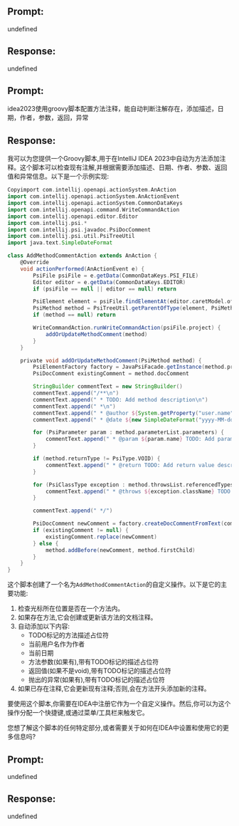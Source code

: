 ## Prompt:
undefined

## Response:
undefined

## Prompt:
idea2023使用groovy脚本配置方法注释，能自动判断注解存在，添加描述，日期，作者，参数，返回，异常

## Response:
我可以为您提供一个Groovy脚本,用于在IntelliJ IDEA 2023中自动为方法添加注释。这个脚本可以检查现有注解,并根据需要添加描述、日期、作者、参数、返回值和异常信息。以下是一个示例实现:

```groovy
Copyimport com.intellij.openapi.actionSystem.AnAction
import com.intellij.openapi.actionSystem.AnActionEvent
import com.intellij.openapi.actionSystem.CommonDataKeys
import com.intellij.openapi.command.WriteCommandAction
import com.intellij.openapi.editor.Editor
import com.intellij.psi.*
import com.intellij.psi.javadoc.PsiDocComment
import com.intellij.psi.util.PsiTreeUtil
import java.text.SimpleDateFormat

class AddMethodCommentAction extends AnAction {
    @Override
    void actionPerformed(AnActionEvent e) {
        PsiFile psiFile = e.getData(CommonDataKeys.PSI_FILE)
        Editor editor = e.getData(CommonDataKeys.EDITOR)
        if (psiFile == null || editor == null) return

        PsiElement element = psiFile.findElementAt(editor.caretModel.offset)
        PsiMethod method = PsiTreeUtil.getParentOfType(element, PsiMethod.class)
        if (method == null) return

        WriteCommandAction.runWriteCommandAction(psiFile.project) {
            addOrUpdateMethodComment(method)
        }
    }

    private void addOrUpdateMethodComment(PsiMethod method) {
        PsiElementFactory factory = JavaPsiFacade.getInstance(method.project).elementFactory
        PsiDocComment existingComment = method.docComment

        StringBuilder commentText = new StringBuilder()
        commentText.append("/**\n")
        commentText.append(" * TODO: Add method description\n")
        commentText.append(" *\n")
        commentText.append(" * @author ${System.getProperty("user.name")}\n")
        commentText.append(" * @date ${new SimpleDateFormat("yyyy-MM-dd").format(new Date())}\n")

        for (PsiParameter param : method.parameterList.parameters) {
            commentText.append(" * @param ${param.name} TODO: Add parameter description\n")
        }

        if (method.returnType != PsiType.VOID) {
            commentText.append(" * @return TODO: Add return value description\n")
        }

        for (PsiClassType exception : method.throwsList.referencedTypes) {
            commentText.append(" * @throws ${exception.className} TODO: Add exception description\n")
        }

        commentText.append(" */")

        PsiDocComment newComment = factory.createDocCommentFromText(commentText.toString())
        if (existingComment != null) {
            existingComment.replace(newComment)
        } else {
            method.addBefore(newComment, method.firstChild)
        }
    }
}
```

这个脚本创建了一个名为`AddMethodCommentAction`的自定义操作。以下是它的主要功能:

1. 检查光标所在位置是否在一个方法内。
2. 如果存在方法,它会创建或更新该方法的文档注释。
3. 自动添加以下内容:
   * TODO标记的方法描述占位符
   * 当前用户名作为作者
   * 当前日期
   * 方法参数(如果有),带有TODO标记的描述占位符
   * 返回值(如果不是void),带有TODO标记的描述占位符
   * 抛出的异常(如果有),带有TODO标记的描述占位符
4. 如果已存在注释,它会更新现有注释;否则,会在方法开头添加新的注释。

要使用这个脚本,你需要在IDEA中注册它作为一个自定义操作。然后,你可以为这个操作分配一个快捷键,或通过菜单/工具栏来触发它。

您想了解这个脚本的任何特定部分,或者需要关于如何在IDEA中设置和使用它的更多信息吗?

## Prompt:
undefined

## Response:
undefined

